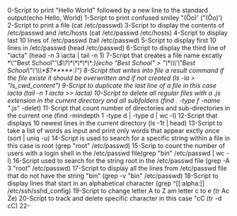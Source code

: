 0-Script to print "Hello World" followed by a new line to the standard output(echo Hello, World)
1-Script to print confused smiley "(Ôo)' (\"\(Ôo\)\')
2-Script to print a file (cat /etc/passwd)
3-Script to display the contents of /etc/passwd and /etc/hosts (cat /etc/passwd /etc/hosts)
4-Script to display last 10 lines of /etc/passwd (tail /etc/passwd)
5-Script to display first 10 lines in /etc/passwd (head /etc/passwd)
6-Script to display the third line of "iacta" (head -n 3 iacta | tail -n 1)
7-Script that creates a file name excatly \*\\'"Best School"\'\\*$\?\*\*\*\*\*:)(echo "Best School" > "\*\\\'\"Best School\"\'\\\*$\?\*\*\*\*\*:)")
8-Script that writes into file a result command if the file existe it should be overwritten and if not created (ls -la > "ls_cwd_content")
9-Script to duplicate the last line of a file in this case iacta (tail -n 1 iacta >> iacta)
10-Script to delete all regular files with a .js extension in the current directory and all subfolders (find . -type f -name "*.js" -delet)
11-Script that count number of directories and sub-directories in the current one (find -mindepth 1 -type d | -type d | wc -l)
12-Script that displays 10 newest lines in the current directory (ls -1t | head)
13-Script to take a list of words as input and print only words that appear exctly once (sort | uniq -u)
14-Script is used to search for a specific string within a file in this case is root (grep "root" /etc/passwd)
15-Scrip to count the number of users with a login shell in the /etc/passwd file(grep "bin" /etc/passwd | wc -l)
16-Script used to search for the string root in the /etc/passwd file (grep -A 3 "root" /etc/passwd)
17-Script to display all the lines from /etc/passwd file that do not have the string "bin" (grep -v "bin" /etc/passwd)
18-Script to display lines that start in an alphabetical character (grep ^[[:alpha:]] /etc/ssh/sshd_config)
19-Script to change letter A to Z am letter c to e (tr Ac Ze)
20-Script to track and  delete specific character in this case "cC (tr -d cC)
22-
